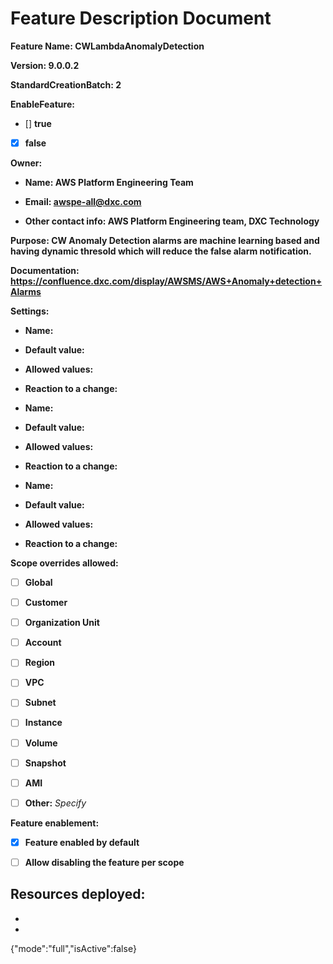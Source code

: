 # Feature Description Document

**Feature Name: CWLambdaAnomalyDetection**

**Version: 9.0.0.2**

**StandardCreationBatch: 2**

**EnableFeature:**

- [] **true**

- [X] **false**

**Owner:**

- **Name: AWS Platform Engineering Team**

- **Email: awspe-all@dxc.com**

- **Other contact info: AWS Platform Engineering team, DXC Technology** 

**Purpose: CW Anomaly Detection alarms are machine learning based and having dynamic thresold which will reduce the false alarm notification.** 

**Documentation: https://confluence.dxc.com/display/AWSMS/AWS+Anomaly+detection+Alarms** 

**Settings:**

  - **Name:**

  - **Default value:**

  - **Allowed values:**

  - **Reaction to a change:**


  - **Name:**

  - **Default value:**

  - **Allowed values:**

  - **Reaction to a change:**


  - **Name:**

  - **Default value:**

  - **Allowed values:**

  - **Reaction to a change:**

**Scope overrides allowed:** 

- [ ] **Global**

- [ ] **Customer**

- [ ] **Organization Unit**

- [ ] **Account**

- [ ] **Region**

- [ ] **VPC**

- [ ] **Subnet**

- [ ] **Instance**

- [ ] **Volume**

- [ ] **Snapshot**

- [ ] **AMI**

- [ ] **Other:** *Specify*

**Feature enablement:**

- [X] **Feature enabled by default**

- [ ] **Allow disabling the feature per scope**

**Resources deployed:**
-
-
- 
{"mode":"full","isActive":false}
